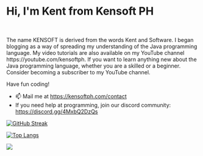   <h1>Hi, I'm Kent from Kensoft PH</h1>
  <br>
  <p>The name KENSOFT is derived from the words Kent and Software. I began blogging as a way of spreading my understanding of the Java programming language. My video tutorials are also available on my YouTube channel https://youtube.com/kensoftph. If you want to learn anything new about the Java programming language, whether you are a skilled or a beginner. Consider becoming a subscriber to my YouTube channel.</p>
  <p>Have fun coding!</p>

- 📫 Mail me at https://kensoftph.com/contact
- If you need help at programming, join our discord community: https://discord.gg/4MxbQ2DzQs


[![GitHub Streak](https://streak-stats.demolab.com?user=kensoftphDOTcom&theme=java-dark&mode=weekly)](https://git.io/streak-stats)

[![Top Langs](https://github-readme-stats.vercel.app/api/top-langs/?username=kensoftphDOTcom&layout=compact&theme=vision-friendly-dark)](https://github.com/anuraghazra/github-readme-stats)

![](https://komarev.com/ghpvc/?username=kensoftphDOTcom&style=for-the-badge)
